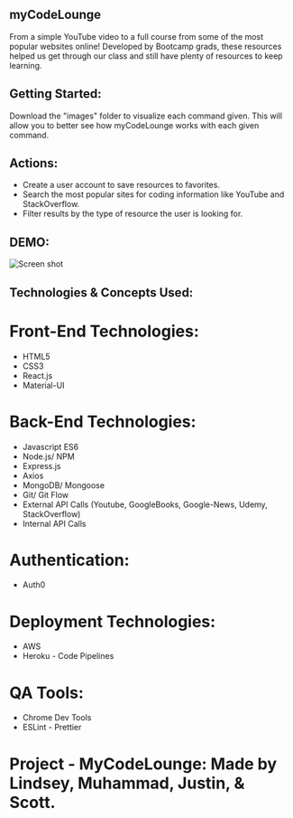 ## myCodeLounge
From a simple YouTube video to a full course from some of the most popular websites online! Developed by Bootcamp grads, these resources helped us get through our class and still have plenty of resources to keep learning.


## Getting Started:
Download the "images" folder to visualize each command given. This will allow you to better see how myCodeLounge works with each given command.


## Actions:
* Create a user account to save resources to favorites.
* Search the most popular sites for coding information like YouTube and StackOverflow.
* Filter results by the type of resource the user is looking for.


## DEMO:
![Screen shot](/images/Demo.gif)


## Technologies & Concepts Used:
# Front-End Technologies:
* HTML5
* CSS3
* React.js
* Material-UI

# Back-End Technologies:
* Javascript ES6
* Node.js/ NPM
* Express.js
* Axios
* MongoDB/ Mongoose
* Git/ Git Flow
* External API Calls (Youtube, GoogleBooks, Google-News, Udemy, StackOverflow)
* Internal API Calls

# Authentication:
* Auth0

# Deployment Technologies:
* AWS
* Heroku - Code Pipelines

# QA Tools:
* Chrome Dev Tools
* ESLint - Prettier


# Project - MyCodeLounge: Made by Lindsey, Muhammad, Justin, & Scott.
